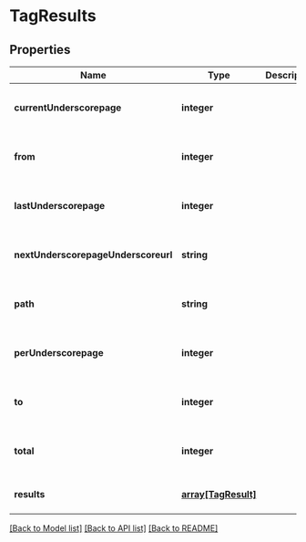 # TagResults

## Properties
Name | Type | Description | Notes
------------ | ------------- | ------------- | -------------
**currentUnderscorepage** | **integer** |  | [optional] [readonly] [default to null]
**from** | **integer** |  | [optional] [readonly] [default to null]
**lastUnderscorepage** | **integer** |  | [optional] [readonly] [default to null]
**nextUnderscorepageUnderscoreurl** | **string** |  | [optional] [readonly] [default to null]
**path** | **string** |  | [optional] [readonly] [default to null]
**perUnderscorepage** | **integer** |  | [optional] [readonly] [default to null]
**to** | **integer** |  | [optional] [readonly] [default to null]
**total** | **integer** |  | [optional] [readonly] [default to null]
**results** | [**array[TagResult]**](TagResult.md) |  | [optional] [default to null]

[[Back to Model list]](../README.md#documentation-for-models) [[Back to API list]](../README.md#documentation-for-api-endpoints) [[Back to README]](../README.md)



